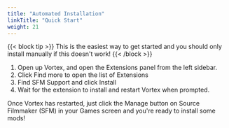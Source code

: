 ```yaml
---
title: "Automated Installation"
linkTitle: "Quick Start"
weight: 21
---
```


{{< block tip >}}
This is the easiest way to get started and you should only install manually if this doesn't work!
{{< /block >}}

1. Open up Vortex, and open the Extensions panel from the left sidebar.
1. Click Find more to open the list of Extensions
1. Find SFM Support and click Install
1. Wait for the extension to install and restart Vortex when prompted.

Once Vortex has restarted, just click the Manage button on Source Filmmaker (SFM) in your Games screen and you're ready to install some mods!